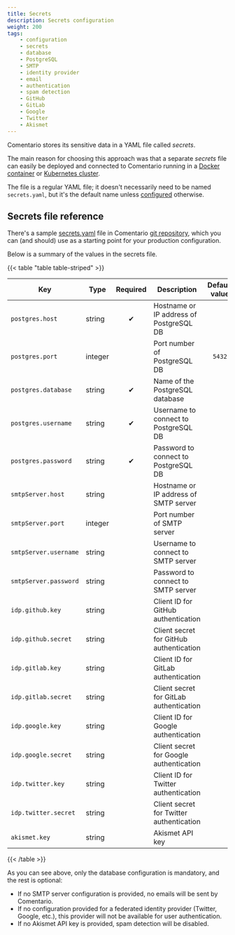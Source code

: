 ```yaml
---
title: Secrets
description: Secrets configuration
weight: 200
tags:
    - configuration
    - secrets
    - database
    - PostgreSQL
    - SMTP
    - identity provider
    - email
    - authentication
    - spam detection
    - GitHub
    - GitLab
    - Google
    - Twitter
    - Akismet
---
```


Comentario stores its sensitive data in a YAML file called *secrets*.

<!--more-->

The main reason for choosing this approach was that a separate *secrets* file can easily be deployed and connected to Comentario running in a [Docker container](/getting-started/installation/docker-image) or [Kubernetes cluster](/getting-started/installation/helm-chart).

The file is a regular YAML file; it doesn't necessarily need to be named `secrets.yaml`, but it's the default name unless [configured](server) otherwise.

## Secrets file reference

There's a sample [secrets.yaml](https://gitlab.com/comentario/comentario/-/blob/master/k8s/secrets.yaml) file in Comentario [git repository](/about/source-code), which you can (and should) use as a starting point for your production configuration.

Below is a summary of the values in the secrets file.

{{< table "table table-striped" >}}

| Key                   | Type    | Required | Description                              | Default value |
|-----------------------|---------|:--------:|------------------------------------------|:-------------:|
| `postgres.host`       | string  |    ✔     | Hostname or IP address of PostgreSQL DB  |               |
| `postgres.port`       | integer |          | Port number of PostgreSQL DB             |    `5432`     |
| `postgres.database`   | string  |    ✔     | Name of the PostgreSQL database          |               |
| `postgres.username`   | string  |    ✔     | Username to connect to PostgreSQL DB     |               |
| `postgres.password`   | string  |    ✔     | Password to connect to PostgreSQL DB     |               |
| `smtpServer.host`     | string  |          | Hostname or IP address of SMTP server    |               |
| `smtpServer.port`     | integer |          | Port number of SMTP server               |               |
| `smtpServer.username` | string  |          | Username to connect to SMTP server       |               |
| `smtpServer.password` | string  |          | Password to connect to SMTP server       |               |
| `idp.github.key`      | string  |          | Client ID for GitHub authentication      |               |
| `idp.github.secret`   | string  |          | Client secret for GitHub authentication  |               |
| `idp.gitlab.key`      | string  |          | Client ID for GitLab authentication      |               |
| `idp.gitlab.secret`   | string  |          | Client secret for GitLab authentication  |               |
| `idp.google.key`      | string  |          | Client ID for Google authentication      |               |
| `idp.google.secret`   | string  |          | Client secret for Google authentication  |               |
| `idp.twitter.key`     | string  |          | Client ID for Twitter authentication     |               |
| `idp.twitter.secret`  | string  |          | Client secret for Twitter authentication |               |
| `akismet.key`         | string  |          | Akismet API key                          |               |
{{< /table >}}

As you can see above, only the database configuration is mandatory, and the rest is optional:

* If no SMTP server configuration is provided, no emails will be sent by Comentario.
* If no configuration provided for a federated identity provider (Twitter, Google, etc.), this provider will not be available for user authentication.
* If no Akismet API key is provided, spam detection will be disabled.
